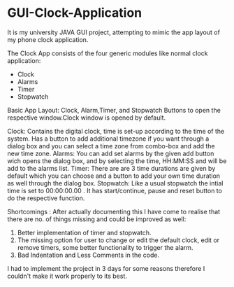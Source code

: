 # GUI-Clock-Application
It is my university JAVA GUI project, attempting to mimic the app layout of my phone clock application.

The Clock App consists of the four generic modules like normal clock application:
* Clock
* Alarms
* Timer
* Stopwatch

Basic App Layout: 
Clock, Alarm,Timer, and Stopwatch Buttons to open the respective window.Clock window is opened by default.

Clock: 
Contains the digital clock, time is set-up according to the time of the system.
Has a button to add additional timezone if you want through a dialog box and you can select a time zone from combo-box and add the new time zone.
Alarms: 
You can add set alarms by the given add button wich opens the dialog box, and by selecting the time, HH:MM:SS and will be add to the alarms list.
Timer: 
There are are 3 time durations are given by default which you can choose and a button to add your own time duration as well through the dialog box.
Stopwatch: 
Like a usual stopwatch the intial time is set to 00:00:00.00 . It has start/continue, pause and reset button to do the respective function.

Shortcomings : 
After actually documenting this I have come to realise that there are no. of things missing and could be improved as well: 
1. Better implementation of timer and stopwatch.
2. The missing option for user to change or edit the default clock, edit or remove timers, some better functionality to trigger the alarm.
3. Bad Indentation and Less Comments in the code.

I had to implement the project in 3 days for some reasons therefore I couldn't make it work properly to its best.


